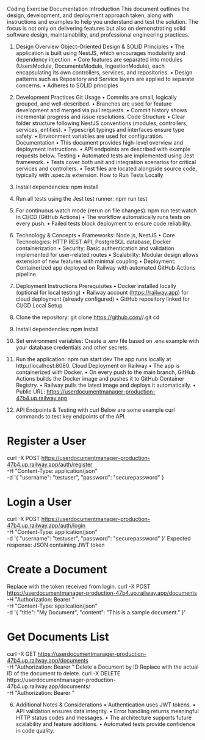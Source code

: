 Coding Exercise Documentation
Introduction
This document outlines the design, development, and deployment approach taken, along with
instructions and examples to help you understand and test the solution.
The focus is not only on delivering features but also on demonstrating solid software design,
maintainability, and professional engineering practices.

1. Design Overview
   Object-Oriented Design & SOLID Principles
   • The application is built using NestJS, which encourages modularity and dependency injection.
   • Core features are separated into modules (UsersModule, DocumentsModule,
   IngestionModule), each encapsulating its own controllers, services, and repositories.
   • Design patterns such as Repository and Service layers are applied to separate concerns.
   • Adheres to SOLID principles

2. Development Practices
   Git Usage
   • Commits are small, logically grouped, and well-described.
   • Branches are used for feature development and merged via pull requests.
   • Commit history shows incremental progress and issue resolutions.
   Code Structure
   • Clear folder structure following NestJS conventions (modules, controllers, services, entities).
   • Typescript typings and interfaces ensure type safety.
   • Environment variables are used for configuration.
   Documentation
   • This document provides high-level overview and deployment instructions.
   • API endpoints are described with example requests below.
   Testing
   • Automated tests are implemented using Jest framework.
   • Tests cover both unit and integration scenarios for critical services and controllers.
   • Test files are located alongside source code, typically with .spec.ts extension.
   How to Run Tests
   Locally
1. Install dependencies: npm install
2. Run all tests using the Jest test runner: npm run test
3. For continuous watch mode (rerun on file changes): npm run test:watch
   In CI/CD (GitHub Actions)
   • The workflow automatically runs tests on every push.
   • Failed tests block deployment to ensure code reliability.

3. Technology & Concepts
   • Frameworks: Node.js, NestJS
   • Core Technologies: HTTP REST API, PostgreSQL database, Docker containerization
   • Security: Basic authentication and validation implemented for user-related routes
   • Scalability: Modular design allows extension of new features with minimal coupling
   • Deployment: Containerized app deployed on Railway with automated GitHub Actions pipeline

4. Deployment Instructions
   Prerequisites
   • Docker installed locally (optional for local testing)
   • Railway account (https://railway.app) for cloud deployment (already configured)
   • GitHub repository linked for CI/CD
   Local Setup
1. Clone the repository:
   git clone https://github.com/<your-github-username>/<repo-name>.git
   cd <repo-name>
2. Install dependencies:
   npm install
3. Set environment variables:
   Create a .env file based on .env.example with your database credentials and other secrets.
4. Run the application:
   npm run start:dev
   The app runs locally at http://localhost:8080.
   Cloud Deployment on Railway
   • The app is containerized with Docker.
   • On every push to the main branch, GitHub Actions builds the Docker image and pushes it to
   GitHub Container Registry.
   • Railway pulls the latest image and deploys it automatically.
   • Public URL:
   https://userdocumentmanager-production-47b4.up.railway.app
5. API Endpoints & Testing with curl
   Below are some example curl commands to test key endpoints of the API.

#    **Register a User**

   curl -X POST https://userdocumentmanager-production-47b4.up.railway.app/auth/register \
   -H "Content-Type: application/json" \
   -d '{ "username": "testuser", "password": "securepassword" }

#    **Login a User**

   curl -X POST https://userdocumentmanager-production-47b4.up.railway.app/auth/login \
   -H "Content-Type: application/json" \
   -d '{
   "username": "testuser",
   "password": "securepassword"
   }'
   Expected response: JSON containing JWT token

#    **Create a Document**

   Replace <your-jwt-token> with the token received from login.
   curl -X POST https://userdocumentmanager-production-47b4.up.railway.app/documents \
   -H "Authorization: Bearer <your-jwt-token>" \
   -H "Content-Type: application/json" \
   -d '{
   "title": "My Document",
   "content": "This is a sample document."
   }'

#    ****Get Documents List****

   curl -X GET https://userdocumentmanager-production-47b4.up.railway.app/documents \
   -H "Authorization: Bearer <your-jwt-token>"
   Delete a Document by ID
   Replace <document-id> with the actual ID of the document to delete.
   curl -X DELETE https://userdocumentmanager-production-
   47b4.up.railway.app/documents/<document-id> \
   -H "Authorization: Bearer <your-jwt-token>"

6. Additional Notes & Considerations
   • Authentication uses JWT tokens.
   • API validation ensures data integrity.
   • Error handling returns meaningful HTTP status codes and messages.
   • The architecture supports future scalability and feature additions.
   • Automated tests provide confidence in code quality.
